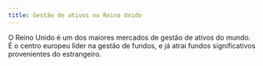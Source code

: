 ```yaml
---
title: Gestão de ativos no Reino Unido
---
```


O Reino Unido é um dos maiores mercados de gestão de ativos do mundo. É o centro europeu líder na gestão de fundos, e já atrai fundos significativos provenientes do estrangeiro.	